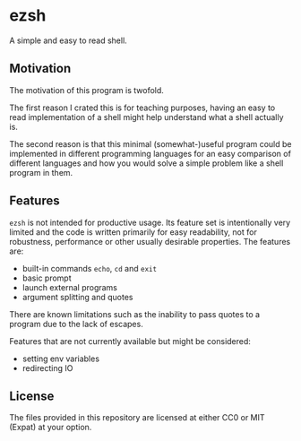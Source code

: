 # ezsh

A simple and easy to read shell.

## Motivation

The motivation of this program is twofold.

The first reason I crated this is for teaching purposes, having an easy to read
implementation of a shell might help understand what a shell actually is.

The second reason is that this minimal (somewhat-)useful program could be
implemented in different programming languages for an easy comparison
of different languages and how you would solve a simple problem like a shell
program in them.

## Features

`ezsh` is not intended for productive usage. Its feature set is intentionally
very limited and the code is written primarily for easy readability, not
for robustness, performance or other usually desirable properties.
The features are:

* built-in commands `echo`, `cd` and `exit`
* basic prompt
* launch external programs
* argument splitting and quotes

There are known limitations such as the inability to pass quotes to a program
due to the lack of escapes.

Features that are not currently available but might be considered:

* setting env variables
* redirecting IO

## License

The files provided in this repository are licensed at either CC0 or MIT (Expat) at your option.


